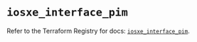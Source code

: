 # `iosxe_interface_pim`

Refer to the Terraform Registry for docs: [`iosxe_interface_pim`](https://registry.terraform.io/providers/ciscodevnet/iosxe/0.9.3/docs/resources/interface_pim).
